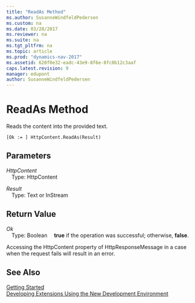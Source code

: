 ```yaml
---
title: "ReadAs Method"
ms.author: SusanneWindfeldPedersen
ms.custom: na
ms.date: 03/28/2017
ms.reviewer: na
ms.suite: na
ms.tgt_pltfrm: na
ms.topic: article
ms.prod: "dynamics-nav-2017"
ms.assetid: 620f0e32-eadc-43e9-8f6e-8fc0b12c3aaf
caps.latest.revision: 9
manager: edupont
author: SusanneWindfeldPedersen
---
```


# ReadAs Method
Reads the content into the provided text.

```
[Ok := ] HttpContent.ReadAs(Result)
```

## Parameters
*HttpContent*  
&emsp;Type: HttpContent

*Result*  
&emsp;Type: Text or InStream

## Return Value
*Ok*  
&emsp;Type: Boolean
&emsp;**true** if the operation was successful; otherwise, **false**.

Accessing the HttpContent property of HttpResponseMessage in a case when the request fails will result in an error.

## See Also
[Getting Started](newdev-get-started.md)  
[Developing Extensions Using the New Development Environment](newdev-dev-overview.md)
